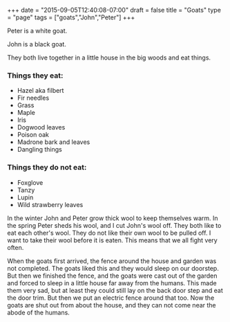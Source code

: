 +++
date = "2015-09-05T12:40:08-07:00"
draft = false
title = "Goats"
type = "page"
tags = ["goats","John","Peter"]
+++

Peter is a white goat.

John is a black goat.

They both live together in a little house in the big woods and eat things.

### Things they eat:

- Hazel aka filbert
- Fir needles
- Grass
- Maple
- Iris
- Dogwood leaves
- Poison oak
- Madrone bark and leaves
- Dangling things

### Things they do not eat:

- Foxglove
- Tanzy
- Lupin
- Wild strawberry leaves

In the winter John and Peter grow thick wool to keep themselves warm.
In the spring Peter sheds his wool, and I cut John's wool off.
They both like to eat each other's wool.
They do not like their own wool to be pulled off.
I want to take their wool before it is eaten.
This means that we all fight very often.

When the goats first arrived, the fence around the house and garden was not completed.
The goats liked this and they would sleep on our doorstep.
But then we finished the fence, and the goats were cast out of the garden
and forced to sleep in a little house far away from the humans.
This made them very sad, but at least they could still lay
on the back door step and eat the door trim.
But then we put an electric fence around that too.
Now the goats are shut out from about the house,
and they can not come near the abode of the humans.
